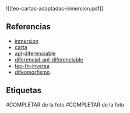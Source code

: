 ![[teo-cartas-adaptadas-inmersion.pdf]]

## Referencias
- [inmersion](./inmersion.md)
- [carta](./carta.md)
- [apl-diferenciable](./apl-diferenciable.md)
- [diferencial-apl-diferenciable](./diferencial-apl-diferenciable.md)
- [teo-fn-inversa](./teo-fn-inversa.md)
- [difeomorfismo](./difeomorfismo.md)

## Etiquetas
#COMPLETAR de la foto
#COMPLETAR de la foto
